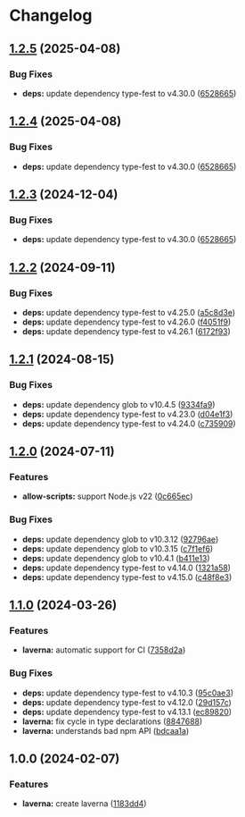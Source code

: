 # Changelog

## [1.2.5](https://github.com/kev-daniell/LavaMoat-ESM/compare/laverna-v1.2.4...laverna-v1.2.5) (2025-04-08)


### Bug Fixes

* **deps:** update dependency type-fest to v4.30.0 ([6528665](https://github.com/kev-daniell/LavaMoat-ESM/commit/6528665e2e99221366444c23a0e52be447e04071))

## [1.2.4](https://github.com/kev-daniell/LavaMoat-ESM/compare/laverna-v1.2.3...laverna-v1.2.4) (2025-04-08)


### Bug Fixes

* **deps:** update dependency type-fest to v4.30.0 ([6528665](https://github.com/kev-daniell/LavaMoat-ESM/commit/6528665e2e99221366444c23a0e52be447e04071))

## [1.2.3](https://github.com/LavaMoat/LavaMoat/compare/laverna-v1.2.2...laverna-v1.2.3) (2024-12-04)


### Bug Fixes

* **deps:** update dependency type-fest to v4.30.0 ([6528665](https://github.com/LavaMoat/LavaMoat/commit/6528665e2e99221366444c23a0e52be447e04071))

## [1.2.2](https://github.com/LavaMoat/LavaMoat/compare/laverna-v1.2.1...laverna-v1.2.2) (2024-09-11)


### Bug Fixes

* **deps:** update dependency type-fest to v4.25.0 ([a5c8d3e](https://github.com/LavaMoat/LavaMoat/commit/a5c8d3e2c34fa9ecfaf94c5f8daa3d8e626fd7d2))
* **deps:** update dependency type-fest to v4.26.0 ([f4051f9](https://github.com/LavaMoat/LavaMoat/commit/f4051f9332c9cb4a9d457faacf4a2905ad3e869e))
* **deps:** update dependency type-fest to v4.26.1 ([6172f93](https://github.com/LavaMoat/LavaMoat/commit/6172f935be3f00bff84d4f458c7f98b6ca89db40))

## [1.2.1](https://github.com/LavaMoat/LavaMoat/compare/laverna-v1.2.0...laverna-v1.2.1) (2024-08-15)


### Bug Fixes

* **deps:** update dependency glob to v10.4.5 ([9334fa9](https://github.com/LavaMoat/LavaMoat/commit/9334fa94c44ffe828fa03f8fb6615707a5342a49))
* **deps:** update dependency type-fest to v4.23.0 ([d04e1f3](https://github.com/LavaMoat/LavaMoat/commit/d04e1f33af0931598443cbbf102020906cbd9b92))
* **deps:** update dependency type-fest to v4.24.0 ([c735909](https://github.com/LavaMoat/LavaMoat/commit/c73590938207181ccec21727a5f11b8df2f2b7c0))

## [1.2.0](https://github.com/LavaMoat/LavaMoat/compare/laverna-v1.1.0...laverna-v1.2.0) (2024-07-11)


### Features

* **allow-scripts:** support Node.js v22 ([0c665ec](https://github.com/LavaMoat/LavaMoat/commit/0c665ec65b635c29f347369809680372c9b58b79))


### Bug Fixes

* **deps:** update dependency glob to v10.3.12 ([92796ae](https://github.com/LavaMoat/LavaMoat/commit/92796ae014515e0303df6ce903ff683fe5c8ae4a))
* **deps:** update dependency glob to v10.3.15 ([c7f1ef6](https://github.com/LavaMoat/LavaMoat/commit/c7f1ef6696aaeaeb623cf503a19f8ec6b1dffeb2))
* **deps:** update dependency glob to v10.4.1 ([b411e13](https://github.com/LavaMoat/LavaMoat/commit/b411e138a215d1564135e0a547cac534d3f00bcd))
* **deps:** update dependency type-fest to v4.14.0 ([1321a58](https://github.com/LavaMoat/LavaMoat/commit/1321a58964f36af95b30a547154a060edb63d009))
* **deps:** update dependency type-fest to v4.15.0 ([c48f8e3](https://github.com/LavaMoat/LavaMoat/commit/c48f8e31c2f0bfc5e8baff190ea7afeef11d205b))

## [1.1.0](https://github.com/LavaMoat/LavaMoat/compare/laverna-v1.0.0...laverna-v1.1.0) (2024-03-26)


### Features

* **laverna:** automatic support for CI ([7358d2a](https://github.com/LavaMoat/LavaMoat/commit/7358d2acca2a54df603c98df5f96a09447e883bf))


### Bug Fixes

* **deps:** update dependency type-fest to v4.10.3 ([95c0ae3](https://github.com/LavaMoat/LavaMoat/commit/95c0ae39d39fd75c4f5b487f5a5bcfdc78bf046e))
* **deps:** update dependency type-fest to v4.12.0 ([29d157c](https://github.com/LavaMoat/LavaMoat/commit/29d157cea5885ad3a3b919a305fd63a6a216508f))
* **deps:** update dependency type-fest to v4.13.1 ([ec89820](https://github.com/LavaMoat/LavaMoat/commit/ec898201439590242b27ff0c122369a9044386bf))
* **laverna:** fix cycle in type declarations ([8847688](https://github.com/LavaMoat/LavaMoat/commit/88476886a4130ce2898df7b95821991713726043))
* **laverna:** understands bad npm API ([bdcaa1a](https://github.com/LavaMoat/LavaMoat/commit/bdcaa1a944de6d56cf6e30646aed7f577a5d6620))

## 1.0.0 (2024-02-07)


### Features

* **laverna:** create laverna ([1183dd4](https://github.com/LavaMoat/LavaMoat/commit/1183dd4725287a7d1f78b23a8bd750aae807db2f))
